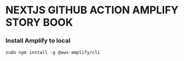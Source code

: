 # NEXTJS GITHUB ACTION AMPLIFY STORY BOOK


### Install Amplify to local

```
sudo npm install -g @aws-amplify/cli
```